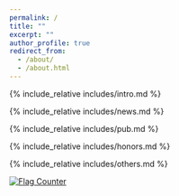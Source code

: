 ```yaml
---
permalink: /
title: ""
excerpt: ""
author_profile: true
redirect_from: 
  - /about/
  - /about.html
---
```


<span class='anchor' id='about-me'></span>

{% include_relative includes/intro.md %}

{% include_relative includes/news.md %}

{% include_relative includes/pub.md %}

{% include_relative includes/honors.md %}

{% include_relative includes/others.md %}

<a href="https://info.flagcounter.com/OZQt"><img src="https://s11.flagcounter.com/count2/OZQt/bg_FFFFFF/txt_000000/border_CCCCCC/columns_5/maxflags_20/viewers_0/labels_1/pageviews_1/flags_0/percent_0/" alt="Flag Counter" border="0"></a>